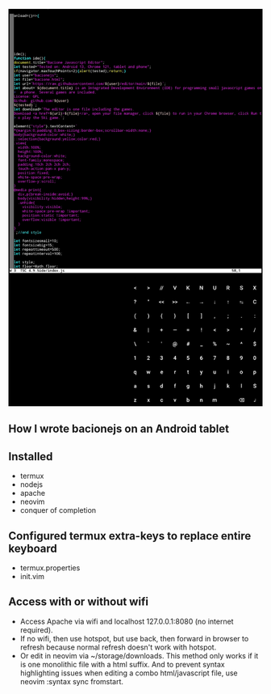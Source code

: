 ![README](README.JPG)
## How I wrote bacionejs on an Android tablet
## Installed
- termux
- nodejs
- apache
- neovim
- conquer of completion

## Configured termux extra-keys to replace entire keyboard
- termux.properties
- init.vim

## Access with or without wifi
- Access Apache via wifi and localhost 127.0.0.1:8080 (no internet required).
- If no wifi, then use hotspot, but use back, then forward in browser to refresh because normal refresh doesn't work with hotspot.
- Or edit in neovim via ~/storage/downloads. This method only works if it is one monolithic file with a html suffix. And to prevent syntax highlighting issues when editing a combo html/javascript file, use neovim :syntax sync fromstart.
